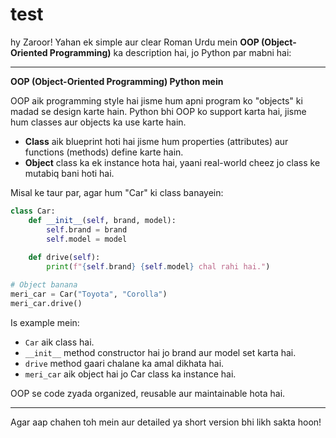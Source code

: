 # test
hy
Zaroor! Yahan ek simple aur clear Roman Urdu mein **OOP (Object-Oriented Programming)** ka description hai, jo Python par mabni hai:

---

**OOP (Object-Oriented Programming) Python mein**

OOP aik programming style hai jisme hum apni program ko "objects" ki madad se design karte hain. Python bhi OOP ko support karta hai, jisme hum classes aur objects ka use karte hain.

* **Class** aik blueprint hoti hai jisme hum properties (attributes) aur functions (methods) define karte hain.
* **Object** class ka ek instance hota hai, yaani real-world cheez jo class ke mutabiq bani hoti hai.

Misal ke taur par, agar hum "Car" ki class banayein:

```python
class Car:
    def __init__(self, brand, model):
        self.brand = brand
        self.model = model
    
    def drive(self):
        print(f"{self.brand} {self.model} chal rahi hai.")

# Object banana
meri_car = Car("Toyota", "Corolla")
meri_car.drive()
```

Is example mein:

* `Car` aik class hai.
* `__init__` method constructor hai jo brand aur model set karta hai.
* `drive` method gaari chalane ka amal dikhata hai.
* `meri_car` aik object hai jo Car class ka instance hai.

OOP se code zyada organized, reusable aur maintainable hota hai.

---

Agar aap chahen toh mein aur detailed ya short version bhi likh sakta hoon!

